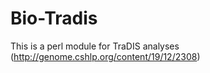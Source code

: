 Bio-Tradis
==========
This is a perl module for TraDIS analyses (http://genome.cshlp.org/content/19/12/2308)

